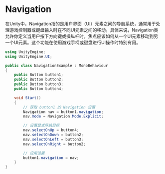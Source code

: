 # Navigation

在Unity中，Navigation指的是用户界面（UI）元素之间的导航系统，通常用于处理游戏控制器或键盘输入时在不同UI元素之间的移动。具体来说，Navigation类允许你定义当用户按下方向键或操纵杆时，焦点应该如何从一个UI元素移动到另一个UI元素。这个功能在使用游戏手柄或键盘进行UI操作时特别有用。

```csharp
using UnityEngine;
using UnityEngine.UI;

public class NavigationExample : MonoBehaviour
{
    public Button button1;
    public Button button2;
    public Button button3;
    public Button button4;

    void Start()
    {
        // 获取 button1 的 Navigation 设置
        Navigation nav = button1.navigation;
        nav.mode = Navigation.Mode.Explicit;

        // 设置显式导航目标
        nav.selectOnUp = button4;
        nav.selectOnDown = button2;
        nav.selectOnLeft = button3;
        nav.selectOnRight = button2;

        // 应用设置
        button1.navigation = nav;
    }
}

```